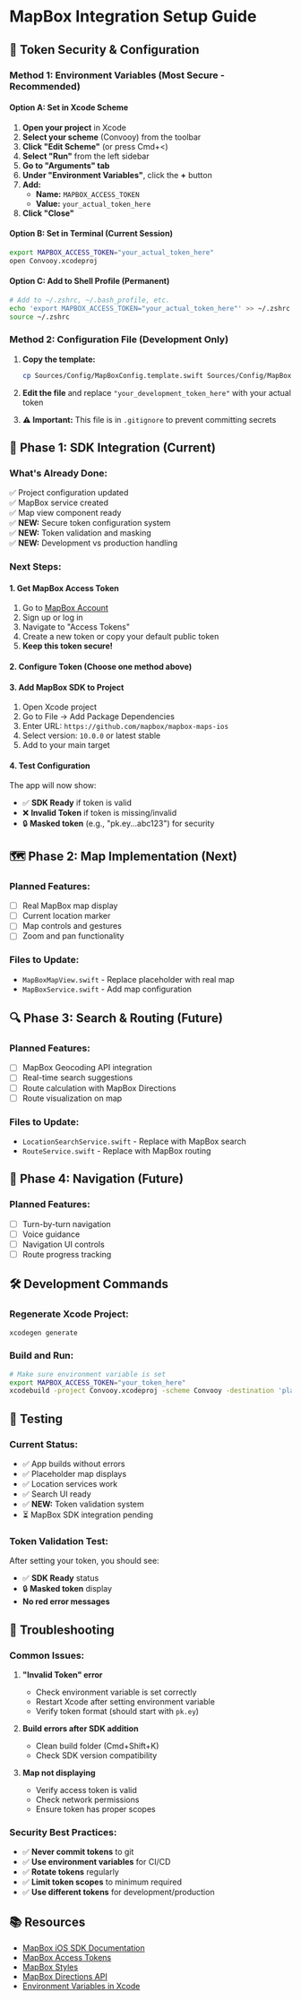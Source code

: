 # MapBox Integration Setup Guide

## 🔐 **Token Security & Configuration**

### **Method 1: Environment Variables (Most Secure - Recommended)**

#### **Option A: Set in Xcode Scheme**
1. **Open your project** in Xcode
2. **Select your scheme** (Convooy) from the toolbar
3. **Click "Edit Scheme"** (or press Cmd+<)
4. **Select "Run"** from the left sidebar
5. **Go to "Arguments" tab**
6. **Under "Environment Variables"**, click the **+** button
7. **Add:**
   - **Name:** `MAPBOX_ACCESS_TOKEN`
   - **Value:** `your_actual_token_here`
8. **Click "Close"**

#### **Option B: Set in Terminal (Current Session)**
```bash
export MAPBOX_ACCESS_TOKEN="your_actual_token_here"
open Convooy.xcodeproj
```

#### **Option C: Add to Shell Profile (Permanent)**
```bash
# Add to ~/.zshrc, ~/.bash_profile, etc.
echo 'export MAPBOX_ACCESS_TOKEN="your_actual_token_here"' >> ~/.zshrc
source ~/.zshrc
```

### **Method 2: Configuration File (Development Only)**

1. **Copy the template:**
   ```bash
   cp Sources/Config/MapBoxConfig.template.swift Sources/Config/MapBoxConfig.swift
   ```

2. **Edit the file** and replace `"your_development_token_here"` with your actual token

3. **⚠️ Important:** This file is in `.gitignore` to prevent committing secrets

## 🚀 **Phase 1: SDK Integration (Current)**

### **What's Already Done:**
✅ Project configuration updated  
✅ MapBox service created  
✅ Map view component ready  
✅ **NEW:** Secure token configuration system  
✅ **NEW:** Token validation and masking  
✅ **NEW:** Development vs production handling  

### **Next Steps:**

#### **1. Get MapBox Access Token**
1. Go to [MapBox Account](https://account.mapbox.com/)
2. Sign up or log in
3. Navigate to "Access Tokens"
4. Create a new token or copy your default public token
5. **Keep this token secure!**

#### **2. Configure Token (Choose one method above)**

#### **3. Add MapBox SDK to Project**
1. Open Xcode project
2. Go to File → Add Package Dependencies
3. Enter URL: `https://github.com/mapbox/mapbox-maps-ios`
4. Select version: `10.0.0` or latest stable
5. Add to your main target

#### **4. Test Configuration**
The app will now show:
- ✅ **SDK Ready** if token is valid
- ❌ **Invalid Token** if token is missing/invalid
- 🔒 **Masked token** (e.g., "pk.ey...abc123") for security

## 🗺️ **Phase 2: Map Implementation (Next)**

### **Planned Features:**
- [ ] Real MapBox map display
- [ ] Current location marker
- [ ] Map controls and gestures
- [ ] Zoom and pan functionality

### **Files to Update:**
- `MapBoxMapView.swift` - Replace placeholder with real map
- `MapBoxService.swift` - Add map configuration

## 🔍 **Phase 3: Search & Routing (Future)**

### **Planned Features:**
- [ ] MapBox Geocoding API integration
- [ ] Real-time search suggestions
- [ ] Route calculation with MapBox Directions
- [ ] Route visualization on map

### **Files to Update:**
- `LocationSearchService.swift` - Replace with MapBox search
- `RouteService.swift` - Replace with MapBox routing

## 🧭 **Phase 4: Navigation (Future)**

### **Planned Features:**
- [ ] Turn-by-turn navigation
- [ ] Voice guidance
- [ ] Navigation UI controls
- [ ] Route progress tracking

## 🛠️ **Development Commands**

### **Regenerate Xcode Project:**
```bash
xcodegen generate
```

### **Build and Run:**
```bash
# Make sure environment variable is set
export MAPBOX_ACCESS_TOKEN="your_token_here"
xcodebuild -project Convooy.xcodeproj -scheme Convooy -destination 'platform=iOS Simulator,name=iPhone 15' build
```

## 📱 **Testing**

### **Current Status:**
- ✅ App builds without errors
- ✅ Placeholder map displays
- ✅ Location services work
- ✅ Search UI ready
- ✅ **NEW:** Token validation system
- ⏳ MapBox SDK integration pending

### **Token Validation Test:**
After setting your token, you should see:
- ✅ **SDK Ready** status
- 🔒 **Masked token** display
- **No red error messages**

## 🔧 **Troubleshooting**

### **Common Issues:**
1. **"Invalid Token" error**
   - Check environment variable is set correctly
   - Restart Xcode after setting environment variable
   - Verify token format (should start with `pk.ey`)

2. **Build errors after SDK addition**
   - Clean build folder (Cmd+Shift+K)
   - Check SDK version compatibility

3. **Map not displaying**
   - Verify access token is valid
   - Check network permissions
   - Ensure token has proper scopes

### **Security Best Practices:**
- ✅ **Never commit tokens** to git
- ✅ **Use environment variables** for CI/CD
- ✅ **Rotate tokens** regularly
- ✅ **Limit token scopes** to minimum required
- ✅ **Use different tokens** for development/production

## 📚 **Resources**

- [MapBox iOS SDK Documentation](https://docs.mapbox.com/ios/maps/)
- [MapBox Access Tokens](https://docs.mapbox.com/help/glossary/access-token/)
- [MapBox Styles](https://docs.mapbox.com/api/maps/styles/)
- [MapBox Directions API](https://docs.mapbox.com/api/navigation/directions/)
- [Environment Variables in Xcode](https://developer.apple.com/documentation/xcode/environment-variables) 
